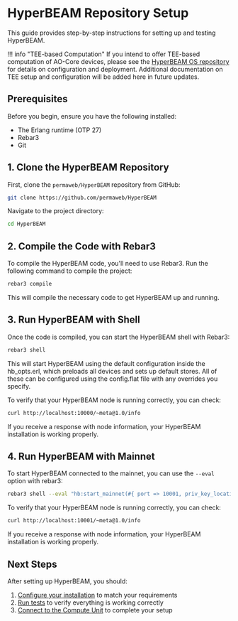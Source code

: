 # **HyperBEAM Repository Setup**

This guide provides step-by-step instructions for setting up and testing HyperBEAM.

!!! info "TEE-based Computation"
    If you intend to offer TEE-based computation of AO-Core devices, please see the [HyperBEAM OS repository](https://github.com/permaweb/hb-os) for details on configuration and deployment. Additional documentation on TEE setup and configuration will be added here in future updates.

## **Prerequisites**

Before you begin, ensure you have the following installed:

- The Erlang runtime (OTP 27)
- Rebar3
- Git

## **1. Clone the HyperBEAM Repository**

First, clone the `permaweb/HyperBEAM` repository from GitHub:

```bash
git clone https://github.com/permaweb/HyperBEAM
```

Navigate to the project directory:

```bash
cd HyperBEAM
```

## **2. Compile the Code with Rebar3**

To compile the HyperBEAM code, you'll need to use Rebar3. Run the following command to compile the project:

```bash
rebar3 compile
```

This will compile the necessary code to get HyperBEAM up and running.

## **3. Run HyperBEAM with Shell**

Once the code is compiled, you can start the HyperBEAM shell with Rebar3:

```bash
rebar3 shell
```

This will start HyperBEAM using the default configuration inside the hb_opts.erl,
which preloads all devices and sets up default stores. All of these can be configured using
the config.flat file with any overrides you specify.

To verify that your HyperBEAM node is running correctly, you can check:

```bash
curl http://localhost:10000/~meta@1.0/info
```
If you receive a response with node information, your HyperBEAM installation is working properly.

## **4. Run HyperBEAM with Mainnet**

To start HyperBEAM connected to the mainnet, you can use the `--eval` option with rebar3:

```bash
rebar3 shell --eval "hb:start_mainnet(#{ port => 10001, priv_key_location => <<\"./wallet.json\">>})."
```

To verify that your HyperBEAM node is running correctly, you can check:

```bash
curl http://localhost:10001/~meta@1.0/info
```

If you receive a response with node information, your HyperBEAM installation is working properly.

## **Next Steps**

After setting up HyperBEAM, you should:

1. [Configure your installation](configuration.md) to match your requirements
2. [Run tests](testing.md) to verify everything is working correctly
3. [Connect to the Compute Unit](../compute-unit/setup.md) to complete your setup


